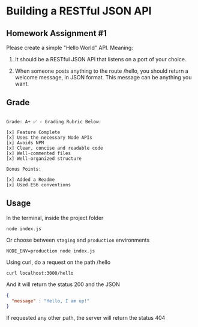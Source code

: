 # Building a RESTful JSON API
## Homework Assignment #1
Please create a simple "Hello World" API. Meaning:

1. It should be a RESTful JSON API that listens on a port of your choice. 

2. When someone posts anything to the route /hello, you should return a welcome message, in JSON format. This message can be anything you want. 

## Grade
```Great work Cassio!

Grade: A+ ✅ - Grading Rubric Below:

[x] Feature Complete
[x] Uses the necessary Node APIs
[x] Avoids NPM
[x] Clear, concise and readable code
[x] Well-commented files
[x] Well-organized structure

Bonus Points:

[x] Added a Readme
[x] Used ES6 conventions
```
## Usage
In the terminal, inside the project folder
```
node index.js
```
Or choose between `staging` and `production` environments
```
NODE_ENV=production node index.js
```

Using curl, do a request on the path /hello
```
curl localhost:3000/hello
```
And it will return the status 200 and the JSON
```json
{
  "message" : "Hello, I am up!"
}
```
If requested any other path, the server will return the status 404
